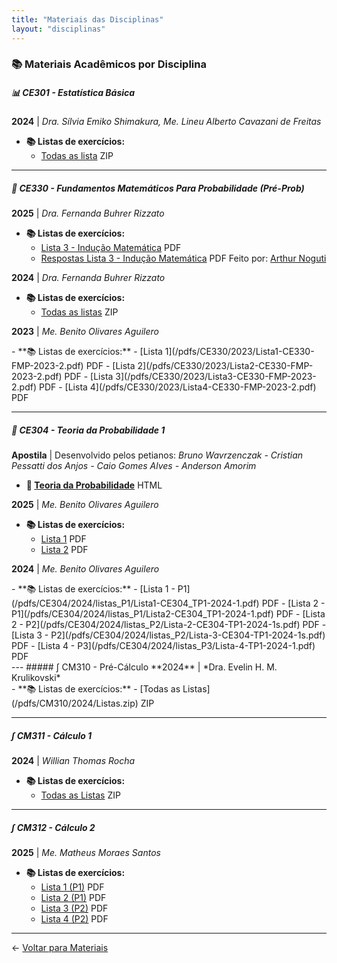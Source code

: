 ```yaml
---
title: "Materiais das Disciplinas"
layout: "disciplinas"
---
```


### 📚 Materiais Acadêmicos por Disciplina

##### 📊 CE301 - Estatística Básica
**2024** | *Dra. Sílvia Emiko Shimakura, Me. Lineu Alberto Cavazani de Freitas*

- **📚 Listas de exercícios:**
  - [Todas as lista](/pdfs/CE301/2024/listas.zip) <span class="badge">ZIP</span>

---

##### 🎲 CE330 - Fundamentos Matemáticos Para Probabilidade (Pré-Prob)

**2025** | *Dra. Fernanda Buhrer Rizzato*

<div class="discipline-materials">

- **📚 Listas de exercícios:**
  - [Lista 3 - Indução Matemática](/pdfs/CE330/2025/pré-prob_lista_3.pdf) <span class="badge">PDF</span>
  - [Respostas Lista 3 - Indução Matemática](/pdfs/CE330/2025/respostas_ré-prob_lista_3.pdf) <span class="badge">PDF</span> Feito por: [Arthur Noguti](/integrantes/#arthur-hideio-noguti)

</div>

**2024** | *Dra. Fernanda Buhrer Rizzato*

<div class="discipline-materials">

- **📚 Listas de exercícios:**
  - [Todas as listas](/pdfs/CE330/2024/Listas.zip) <span class="badge">ZIP</span>

</div>

**2023** | *Me. Benito Olivares Aguilero*

<div class="discipline-materials">
- **📚 Listas de exercícios:**
  - [Lista 1](/pdfs/CE330/2023/Lista1-CE330-FMP-2023-2.pdf) <span class="badge">PDF</span>
  - [Lista 2](/pdfs/CE330/2023/Lista2-CE330-FMP-2023-2.pdf) <span class="badge">PDF</span>
  - [Lista 3](/pdfs/CE330/2023/Lista3-CE330-FMP-2023-2.pdf) <span class="badge">PDF</span>
  - [Lista 4](/pdfs/CE330/2023/Lista4-CE330-FMP-2023-2.pdf) <span class="badge">PDF</span>

</div>

---

##### 🎲 CE304 - Teoria da Probabilidade 1
**Apostila** | Desenvolvido pelos petianos: *Bruno Wavrzenczak - Cristian Pessatti dos Anjos - Caio Gomes Alves - Anderson Amorim*
<div class="discipline-materials">

- **📘 [Teoria da Probabilidade](/apostilas/teoria_probabilidade/)** <span class="badge">HTML</span>
</div>

**2025** | *Me. Benito Olivares Aguilero*

<div class="discipline-materials">

- **📚 Listas de exercícios:**
  - [Lista 1](/pdfs/CE304/2025/Lista1-CE304_TP1-2025-1.pdf) <span class="badge">PDF</span>
  - [Lista 2](/pdfs/CE304/2025/Lista2-CE304_TP1-2025-1.pdf) <span class="badge">PDF</span>

</div>

**2024** | *Me. Benito Olivares Aguilero*
<div class="discipline-materials">
- **📚 Listas de exercícios:**
  - [Lista 1 - P1](/pdfs/CE304/2024/listas_P1/Lista1-CE304_TP1-2024-1.pdf) <span class="badge">PDF</span>
  - [Lista 2 - P1](/pdfs/CE304/2024/listas_P1/Lista2-CE304_TP1-2024-1.pdf) <span class="badge">PDF</span>
  - [Lista 2 - P2](/pdfs/CE304/2024/listas_P2/Lista-2-CE304-TP1-2024-1s.pdf) <span class="badge">PDF</span>
  - [Lista 3 - P2](/pdfs/CE304/2024/listas_P2/Lista-3-CE304-TP1-2024-1s.pdf) <span class="badge">PDF</span>
  - [Lista 4 - P3](/pdfs/CE304/2024/listas_P3/Lista-4-TP1-2024-1.pdf) <span class="badge">PDF</span>

</div>
---
##### ∫ CM310 - Pré-Cálculo
**2024** | *Dra. Evelin H. M. Krulikovski*

<div class="discipline-materials">
- **📚 Listas de exercícios:**
  - [Todas as Listas](/pdfs/CM310/2024/Listas.zip) <span class="badge">ZIP</span>

</div>

---

##### ∫ CM311 - Cálculo 1

**2024** | *Willian Thomas Rocha*

<div class="discipline-materials">

- **📚 Listas de exercícios:**
  - [Todas as Listas](/pdfs/CM311/2024/Listas_2024.zip) <span class="badge">ZIP</span>

</div>

---

##### ∫ CM312 - Cálculo 2

**2025** | *Me. Matheus Moraes Santos*

<div class="discipline-materials">

- **📚 Listas de exercícios:**
  - [Lista 1 (P1)](/pdfs/CM312/2025/Lista1.pdf) <span class="badge">PDF</span>
  - [Lista 2 (P1)](/pdfs/CM312/2025/Lista2.pdf) <span class="badge">PDF</span>
  - [Lista 3 (P2)](/pdfs/CM312/2025/Lista3.pdf) <span class="badge">PDF</span>
  - [Lista 4 (P2)](/pdfs/CM312/2025/Lista4.pdf) <span class="badge">PDF</span>

</div>

---

  ← [Voltar para Materiais](/materiais/)
